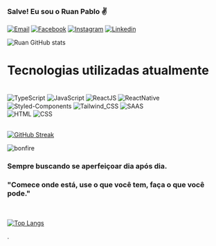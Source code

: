 ### Salve! Eu sou o Ruan Pablo ✌️


[![Email](https://img.shields.io/badge/Gmail-D14836?style=for-the-badge&logo=gmail&logoColor=white)](mailto:ruangoio01@gmail.com)
[![Facebook](https://img.shields.io/badge/Facebook-1877F2?style=for-the-badge&logo=facebook&logoColor=white)](https://www.facebook.com/ruan.gomesrocha.7/)
[![Instagram](https://img.shields.io/badge/Instagram-E4405F?style=for-the-badge&logo=instagram&logoColor=white)]()
[![Linkedin](https://img.shields.io/badge/LinkedIn-0077B5?style=for-the-badge&logo=linkedin&logoColor=white)]()


![Ruan GitHub stats](https://github-readme-stats.vercel.app/api?username=1SyuLi&theme=synthwave)

# Tecnologias utilizadas atualmente

<div style="display: inline-block"> <br/>
    <img  align="center" alt="TypeScript" src="https://img.shields.io/badge/TypeScript-007ACC?style=for-the-badge&logo=typescript&logoColor=white"/>
    <img  align="center" alt="JavaScript" src="https://img.shields.io/badge/JavaScript-F7DF1E?style=for-the-badge&logo=javascript&logoColor=black"/>
    <img  align="center" alt="ReactJS" src="https://img.shields.io/badge/React-20232A?style=for-the-badge&logo=react&logoColor=61DAFB"/>
    <img  align="center" alt="ReactNative" src="https://img.shields.io/badge/React_Native-20232A?style=for-the-badge&logo=react&logoColor=61DAFB"/>
    </br>
    <img  align="center" alt="Styled-Components" src="https://img.shields.io/badge/styled--components-DB7093?style=for-the-badge&logo=styled-components&logoColor=white"/>
    <img  align="center" alt="Tailwind_CSS" src="https://img.shields.io/badge/Tailwind_CSS-38B2AC?style=for-the-badge&logo=tailwind-css&logoColor=white"/>
    <img  align="center" alt="SAAS" src="https://img.shields.io/badge/Sass-CC6699?style=for-the-badge&logo=sass&logoColor=white"/>
    </br>
    <img  align="center" alt="HTML" src="https://img.shields.io/badge/HTML5-E34F26?style=for-the-badge&logo=html5&logoColor=white"/>
    <img  align="center" alt="CSS" src="https://img.shields.io/badge/CSS3-1572B6?style=for-the-badge&logo=css3&logoColor=white"/>
    
</div></br></br>

[![GitHub Streak](http://github-readme-streak-stats.herokuapp.com?user=1SyuLi&theme=radical&date_format=M%20j%5B%2C%20Y%5D)](https://git.io/streak-stats)

![bonfire](https://64.media.tumblr.com/d399df8f60eceeaad289f75804ff8e5a/tumblr_o5bue5GcrB1tgzy56o2_250.gifv)
### Sempre buscando se aperfeiçoar dia após dia.
### "Comece onde está, use o que você tem, faça o que você pode."
</br></br>
[![Top Langs](https://github-readme-stats.vercel.app/api/top-langs/?username=1SyuLi&layout=compact)](https://github.com/anuraghazra/github-readme-stats)

.
